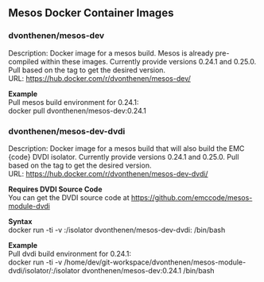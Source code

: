 ## Mesos Docker Container Images

### dvonthenen/mesos-dev
Description: Docker image for a mesos build. Mesos is already pre-compiled within these images. Currently provide versions 0.24.1 and 0.25.0. Pull based on the tag to get the desired version.  
URL: https://hub.docker.com/r/dvonthenen/mesos-dev/

**Example**  
Pull mesos build environment for 0.24.1:  
docker pull dvonthenen/mesos-dev:0.24.1


### dvonthenen/mesos-dev-dvdi
Description: Docker image for a mesos build that will also build the EMC {code} DVDI isolator. Currently provide versions 0.24.1 and 0.25.0. Pull based on the tag to get the desired version.  
URL: https://hub.docker.com/r/dvonthenen/mesos-dev-dvdi/

**Requires DVDI Source Code**  
You can get the DVDI source code at https://github.com/emccode/mesos-module-dvdi

**Syntax**  
docker run -ti -v <location of your DVDI source>:/isolator dvonthenen/mesos-dev-dvdi:<mesos version> /bin/bash

**Example**  
Pull dvdi build environment for 0.24.1:  
docker run -ti -v /home/dev/git-workspace/dvonthenen/mesos-module-dvdi/isolator/:/isolator dvonthenen/mesos-dev:0.24.1 /bin/bash
